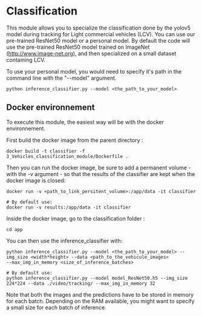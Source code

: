 # Classification

This module allows you to specialize the classification done by the yolov5 model during tracking for Light commercial vehicles (LCV). You can use our pre-trained ResNet50 model or a personal model. By default the code will use the pre-trained ResNet50 model trained on ImageNet (http://www.image-net.org), and then specialized on a small dataset containing LCV.

To use your personal model, you would need to specify it's path in the command line with the "--model" argument.

```
python inference_classifier.py --model <the_path_to_your_model>
```

## Docker environnement
To execute this module, the easiest way will be with the docker environnement.

First build the docker image from the parent directory :
```
docker build -t classifier -f 3_Vehicles_classification_module/Dockerfile .
```

Then you can run the docker image, be sure to add a permanent volume - with the -v argument - so that the results of the classifier are kept when the docker image is closed:
```
docker run -v <path_to_link_persitent_volume>:/app/data -it classifier

# By default use:
docker run -v results:/app/data -it classifier
```

Inside the docker image, go to the classification folder :

```
cd app
```

You can then use the inference_classifier with:

```
python inference_classifier.py --model <the_path_to_your_model> --img_size <width*height> --data <path_to_the_vehicule_images> 
--max_img_in_memory <size_of_inference_batches>

# By default use:
python inference_classifier.py --model model_ResNet50.h5 --img_size 224*224 --data ./video/tracking/ --max_img_in_memory 32
```

Note that both the images and the predictions  have to be stored in memory for each batch. Depending on the RAM available, you might want to specify a small size for each batch of inference.
